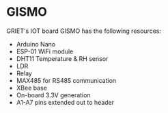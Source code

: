 # GISMO
GRIET's IOT board
GISMO has the following resources:
- Arduino Nano
- ESP-01 WiFi module
- DHT11 Temperature & RH sensor
- LDR
- Relay
- MAX485 for RS485 communication
- XBee base
- On-board 3.3V generation
- A1-A7 pins extended out to header
